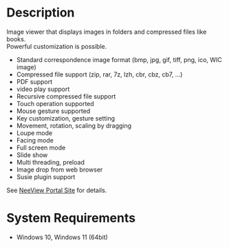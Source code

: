 # Description

Image viewer that displays images in folders and compressed files like books.  
Powerful customization is possible.

  * Standard correspondence image format (bmp, jpg, gif, tiff, png, ico, WIC image)
  * Compressed file support (zip, rar, 7z, lzh, cbr, cbz, cb7, ...)
  * PDF support
  * video play support
  * Recursive compressed file support
  * Touch operation supported
  * Mouse gesture supported
  * Key customization, gesture setting 
  * Movement, rotation, scaling by dragging
  * Loupe mode
  * Facing mode
  * Full screen mode
  * Slide show
  * Multi threading, preload
  * Image drop from web browser
  * Susie plugin support

See [NeeView Portal Site](https://neelabo.github.io/NeeView/en-us/) for details.

# System Requirements

  * Windows 10, Windows 11 (64bit)
